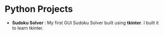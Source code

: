 # Python Projects
* **Sudoku Solver** : My first GUI Sudoku Solver built using __tkinter__. I built it to learn tkinter.
